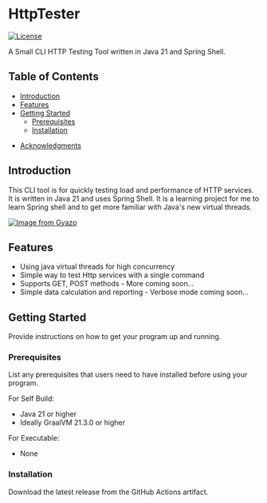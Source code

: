 # HttpTester

[![License](https://img.shields.io/badge/license-MIT-blue.svg)](https://opensource.org/licenses/MIT)

A Small CLI HTTP Testing Tool written in Java 21 and Spring Shell.

## Table of Contents

- [Introduction](#introduction)
- [Features](#features)
- [Getting Started](#getting-started)
    - [Prerequisites](#prerequisites)
    - [Installation](#installation)

[//]: # (    - [Usage]&#40;#usage&#41;)

[//]: # (- [Configuration]&#40;#configuration&#41;)

[//]: # (- [Examples]&#40;#examples&#41;)

[//]: # (- [Contributing]&#40;#contributing&#41;)

[//]: # (- [License]&#40;#license&#41;)
- [Acknowledgments](#acknowledgments)

## Introduction

This CLI tool is for quickly testing load and performance of HTTP services. It is written in Java 21 and uses Spring Shell.
It is a learning project for me to learn Spring shell and to get more familiar with Java's new virtual threads.

[![Image from Gyazo](https://i.gyazo.com/3758dbe026b96645a477c88a2239e6e1.gif)](https://gyazo.com/3758dbe026b96645a477c88a2239e6e1)

## Features

- Using java virtual threads for high concurrency
- Simple way to test Http services with a single command
- Supports GET, POST methods - More coming soon...
- Simple data calculation and reporting - Verbose mode coming soon...

## Getting Started

Provide instructions on how to get your program up and running.

### Prerequisites

List any prerequisites that users need to have installed before using your program.

For Self Build:
- Java 21 or higher
- Ideally GraalVM 21.3.0 or higher

For Executable:
- None

### Installation

Download the latest release from the GitHub Actions artifact.

